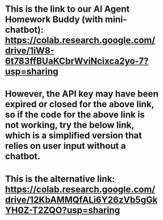 # This is the link to our AI Agent Homework Buddy (with mini-chatbot): https://colab.research.google.com/drive/1iW8-6t783ffBUaKCbrWviNcixca2yo-7?usp=sharing
# However, the API key may have been expired or closed for the above link, so if the code for the above link is not working, try the below link, which is a simplified version that relies on user input without a chatbot.
# This is the alternative link: https://colab.research.google.com/drive/12KbAMMQfALi6Y26zVb5gGkYH0Z-T2ZQO?usp=sharing
